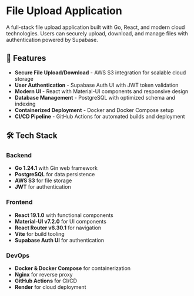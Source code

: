 # File Upload Application

A full-stack file upload application built with Go, React, and modern cloud technologies. Users can securely upload, download, and manage files with authentication powered by Supabase.

## 🚀 Features

- **Secure File Upload/Download** - AWS S3 integration for scalable cloud storage
- **User Authentication** - Supabase Auth UI with JWT token validation
- **Modern UI** - React with Material-UI components and responsive design
- **Database Management** - PostgreSQL with optimized schema and indexing
- **Containerized Deployment** - Docker and Docker Compose setup
- **CI/CD Pipeline** - GitHub Actions for automated builds and deployment

## 🛠️ Tech Stack

### Backend
- **Go 1.24.1** with Gin web framework
- **PostgreSQL** for data persistence
- **AWS S3** for file storage
- **JWT** for authentication

### Frontend
- **React 19.1.0** with functional components
- **Material-UI v7.2.0** for UI components
- **React Router v6.30.1** for navigation
- **Vite** for build tooling
- **Supabase Auth UI** for authentication

### DevOps
- **Docker & Docker Compose** for containerization
- **Nginx** for reverse proxy
- **GitHub Actions** for CI/CD
- **Render** for cloud deployment
